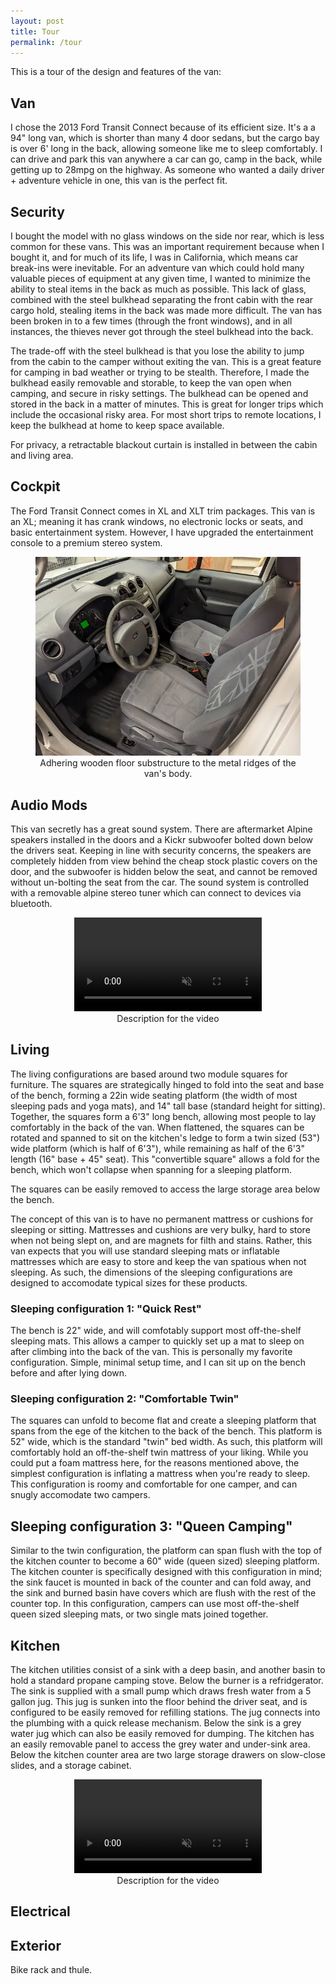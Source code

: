 ```yaml
---
layout: post
title: Tour
permalink: /tour
---
```


This is a tour of the design and features of the van:

## Van

I chose the 2013 Ford Transit Connect because of its efficient size. It's a a 94" long van, which is shorter than many 4 door sedans, but the cargo bay is over 6' long in the back, allowing someone like me to sleep comfortably. I can drive and park this van anywhere a car can go, camp in the back, while getting up to 28mpg on the highway. As someone who wanted a daily driver + adventure vehicle in one, this van is the perfect fit.

## Security

I bought the model with no glass windows on the side nor rear, which is less common for these vans. This was an important requirement because when I bought it, and for much of its life, I was in California, which means car break-ins were inevitable. For an adventure van which could hold many valuable pieces of equipment at any given time, I wanted to minimize the ability to steal items in the back as much as possible. This lack of glass, combined with the steel bulkhead separating the front cabin with the rear cargo hold, stealing items in the back was made more difficult. The van has been broken in to a few times (through the front windows), and in all instances, the thieves never got through the steel bulkhead into the back.

The trade-off with the steel bulkhead is that you lose the ability to jump from the cabin to the camper without exiting the van. This is a great feature for camping in bad weather or trying to be stealth. Therefore, I made the bulkhead easily removable and storable, to keep the van open when camping, and secure in risky settings. The bulkhead can be opened and stored in the back in a matter of minutes. This is great for longer trips which include the occasional risky area. For most short trips to remote locations, I keep the bulkhead at home to keep space available.

For privacy, a retractable blackout curtain is installed in between the cabin and living area.

## Cockpit

The Ford Transit Connect comes in XL and XLT trim packages. This van is an XL; meaning it has crank windows, no electronic locks or seats, and basic entertainment system. However, I have upgraded the entertainment console to a premium stereo system.

<figure style="text-align: center;">
   <img src="..\assets\img\tour\Listing\PXL_20240104_014309416.webp" >
  <figcaption>Adhering wooden floor substructure to the metal ridges of the van's body.</figcaption>
</figure>

## Audio Mods

This van secretly has a great sound system. There are aftermarket Alpine speakers installed in the doors and a Kickr subwoofer bolted down below the drivers seat. Keeping in line with security concerns, the speakers are completely hidden from view behind the cheap stock plastic covers on the door, and the subwoofer is hidden below the seat, and cannot be removed without un-bolting the seat from the car. The sound system is controlled with a removable alpine stereo tuner which can connect to devices via bluetooth.

<figure style="text-align: center;">
  <video controls autoplay muted loop style="max-width: 100%; height: auto;">
    <source src="../assets/img/tour/audio.mp4" type="video/mp4">
    Your browser does not support the video tag.
  </video>
  <figcaption>Description for the video</figcaption>
</figure>


## Living

The living configurations are based around two module squares for furniture. The squares are strategically hinged to fold into the seat and base of the bench, forming a 22in wide seating platform (the width of most sleeping pads and yoga mats), and 14" tall base (standard height for sitting). Together, the squares form a 6'3" long bench, allowing most people to lay comfortably in the back of the van. When flattened, the squares can be rotated and spanned to sit on the kitchen's ledge to form a twin sized (53") wide platform (which is half of 6'3"), while remaining as half of the 6'3" length (16" base + 45" seat). This "convertible square" allows a fold for the bench, which won't collapse when spanning for a sleeping platform.

The squares can be easily removed to access the large storage area below the bench.

The concept of this van is to have no permanent mattress or cushions for sleeping or sitting. Mattresses and cushions are very bulky, hard to store when not being slept on, and are magnets for filth and stains. Rather, this van expects that you will use standard sleeping mats or inflatable mattresses which are easy to store and keep the van spatious when not sleeping. As such, the dimensions of the sleeping configurations are designed to accomodate typical sizes for these products.

### Sleeping configuration 1: "Quick Rest"

The bench is 22" wide, and will comfotably support most off-the-shelf sleeping mats. This allows a camper to quickly set up a mat to sleep on after climbing into the back of the van. This is personally my favorite configuration. Simple, minimal setup time, and I can sit up on the bench before and after lying down. 

### Sleeping configuration 2: "Comfortable Twin"

The squares can unfold to become flat and create a sleeping platform that spans from the ege of the kitchen to the back of the bench. This platform is 52" wide, which is the standard "twin" bed width. As such, this platform will comfortably hold an off-the-shelf twin mattress of your liking. While you could put a foam mattress here, for the reasons mentioned above, the simplest configuration is inflating a mattress when you're ready to sleep. This configuration is roomy and comfortable for one camper, and can snugly accomodate two campers.

## Sleeping configuration 3: "Queen Camping"

Similar to the twin configuration, the platform can span flush with the top of the kitchen counter to become a 60" wide (queen sized) sleeping platform. The kitchen counter is specifically designed with this configuration in mind; the sink faucet is mounted in back of the counter and can fold away, and the sink and burned basin have covers which are flush with the rest of the counter top. In this configuration, campers can use most off-the-shelf queen sized sleeping mats, or two single mats joined together.

## Kitchen

The kitchen utilities consist of a sink with a deep basin, and another basin to hold a standard propane camping stove. Below the burner is a refridgerator. The sink is supplied with a small pump which draws fresh water from a 5 gallon jug. This jug is sunken into the floor behind the driver seat, and is configured to be easily removed for refilling stations. The jug connects into the plumbing with a quick release mechanism. Below the sink is a grey water jug which can also be easily removed for dumping. The kitchen has an easily removable panel to access the grey water and under-sink area. Below the kitchen counter area are two large storage drawers on slow-close slides, and a storage cabinet.



<figure style="text-align: center;">
  <video controls autoplay muted loop style="max-width: 100%; height: auto;">
    <source src="../assets/img/tour/burner.mp4" type="video/mp4">
    Your browser does not support the video tag.
  </video>
  <figcaption>Description for the video</figcaption>
</figure>

## Electrical



## Exterior

Bike rack and thule.